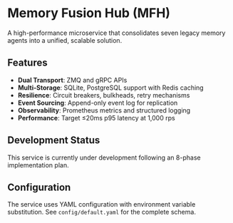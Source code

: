 # Memory Fusion Hub (MFH)

A high-performance microservice that consolidates seven legacy memory agents into a unified, scalable solution.

## Features

- **Dual Transport**: ZMQ and gRPC APIs
- **Multi-Storage**: SQLite, PostgreSQL support with Redis caching
- **Resilience**: Circuit breakers, bulkheads, retry mechanisms
- **Event Sourcing**: Append-only event log for replication
- **Observability**: Prometheus metrics and structured logging
- **Performance**: Target ≤20ms p95 latency at 1,000 rps

## Development Status

This service is currently under development following an 8-phase implementation plan.

## Configuration

The service uses YAML configuration with environment variable substitution.
See `config/default.yaml` for the complete schema.